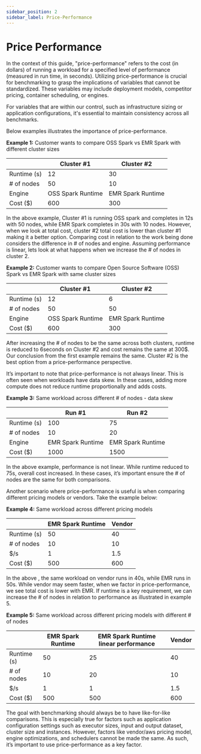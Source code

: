 ```yaml
---
sidebar_position: 2
sidebar_label: Price-Performance
---
```


# Price Performance

In the context of this guide, "price-performance" refers to the cost (in dollars) of running a workload for a specified level of performance (measured in run time, in seconds). Utilizing price-performance is crucial for benchmarking to grasp the implications of variables that cannot be standardized. These variables may include deployment models, competitor pricing, container scheduling, or engines.

For variables that are within our control, such as infrastructure sizing or application configurations, it's essential to maintain consistency across all benchmarks.

Below examples illustrates the importance of price-performance.

**Example 1:** Customer wants to compare OSS Spark vs EMR Spark with different cluster sizes

|	|Cluster #1	|Cluster #2	|
|---	|---	|---	|
|Runtime (s)	|12	|30	|
|# of nodes	|50	|10	|
|Engine	|OSS Spark Runtime	|EMR Spark Runtime	|
|Cost ($)	|600	|300	|

In the above example, Cluster #1 is running OSS spark and completes in 12s with 50 nodes, while EMR Spark completes in 30s with 10 nodes. However, when we look at total cost, cluster #2 total cost is lower than cluster #1 making it a better option. Comparing cost in relation to the work being done considers the difference in # of nodes and engine. Assuming performance is linear, lets look at what happens when we increase the # of nodes in cluster 2.

**Example 2:** Customer wants to compare Open Source Software (OSS) Spark vs EMR Spark  with same cluster sizes

|	|Cluster #1	|Cluster #2	|
|---	|---	|---	|
|Runtime (s)	|12	|6	|
|# of nodes	|50	|50	|
|Engine	|OSS Spark Runtime	|EMR Spark Runtime	|
|Cost ($)	|600	|300	|

After increasing the # of nodes to be the same across both clusters, runtime is reduced to 6seconds on Cluster #2 and cost remains the same at 300$. Our conclusion from the first example remains the same. Cluster #2 is the best option from a price-performance perspective. 

It’s important to note that price-performance is not always linear. This is often seen when workloads have data skew. In these cases, adding more compute does not reduce runtime proportionally and adds costs. 

**Example 3:** Same workload across different # of nodes - data skew 

|	|Run #1	|Run #2	|
|---	|---	|---	|
|Runtime (s)	|100	|75	|
|# of nodes	|10	|20	|
|Engine	|EMR Spark Runtime	|EMR Spark Runtime	|
|Cost ($)	|1000	|1500	|

In the above example, performance is not linear. While runtime reduced to 75s, overall cost increased. In these cases, it’s important ensure the # of nodes are the same for both comparisons. 

Another scenario where price-performance is useful is when comparing different pricing models or vendors. Take the example below:

**Example 4:** Same workload across different pricing models

|	|EMR Spark Runtime	|Vendor	|
|---	|---	|---	|
|Runtime (s)	|50	|40	|
|# of nodes	|10	|10	|
|$/s	|1	|1.5	|
|Cost ($)	|500	|600	|

In the above , the same workload on vendor runs in 40s, while EMR runs in 50s. While vendor may seem faster, when we factor in price-performance, we see total cost is lower with EMR. If runtime is a key requirement, we can increase the # of nodes in relation to performance as illustrated in example 5.

**Example 5:** Same workload across different pricing models with different # of nodes

|	|EMR Spark Runtime	|EMR Spark Runtime linear performance	|Vendor	|
|---	|---	|---	|---	|
|Runtime (s)	|50	|25	|40	|
|# of nodes	|10	|20	|10	|
|$/s	|1	|1	|1.5	|
|Cost ($)	|500	|500	|600	|

The goal with benchmarking should always be to have like-for-like comparisons. This is especially true for factors such as application configuration settings such as executor sizes, input and output dataset, cluster size and instances. However, factors like vendor/aws pricing model, engine optimizations, and schedulers cannot be made the same. As such, it’s important to use price-performance as a key factor. 
